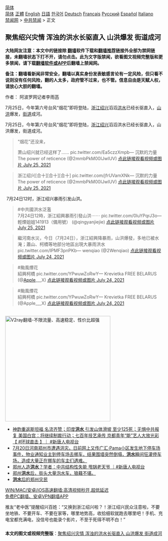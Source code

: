  <!-- 面包屑导航 --> <div class="breadcrumb"><!-- GTranslate: https://gtranslate.io/ -->  <div class="switcher notranslate">  <div class="selected">  <a href="#" onclick="return false;"> 简体</a>  </div>  <div class="option">  <a href="https://www.bannedbook.org" onclick="doGTranslate('zh-CN|zh-CN');jQuery('div.switcher div.selected a').html(jQuery(this).html());return false;" title="简体中文" class="nturl selected"> 简体</a>  <a href="https://www.bannedbook.org/zh-tw/" onclick="doGTranslate('zh-CN|zh-TW');jQuery('div.switcher div.selected a').html(jQuery(this).html());return false;" title="繁體中文" class="nturl"> 正體</a>  <a href="https://www.bannedbook.org/en/" onclick="doGTranslate('zh-CN|en');jQuery('div.switcher div.selected a').html(jQuery(this).html());return false;" title="English" class="nturl"> English</a>  <a href="https://www.bannedbook.org/ja/" onclick="doGTranslate('zh-CN|ja');jQuery('div.switcher div.selected a').html(jQuery(this).html());return false;" title="日本語" class="nturl"> 日語</a>  <a href="https://www.bannedbook.org/ko/" onclick="doGTranslate('zh-CN|ko');jQuery('div.switcher div.selected a').html(jQuery(this).html());return false;" title="한국어" class="nturl"> 한국어</a>  <a href="https://www.bannedbook.org/de/" onclick="doGTranslate('zh-CN|de');jQuery('div.switcher div.selected a').html(jQuery(this).html());return false;" title="Deutsch" class="nturl"> Deutsch</a>  <a href="https://www.bannedbook.org/fr/" onclick="doGTranslate('zh-CN|fr');jQuery('div.switcher div.selected a').html(jQuery(this).html());return false;" title="Français" class="nturl"> Français</a>  <a href="https://www.bannedbook.org/ru/" onclick="doGTranslate('zh-CN|ru');jQuery('div.switcher div.selected a').html(jQuery(this).html());return false;" title="Русский" class="nturl"> Русский</a>  <a href="https://www.bannedbook.org/es/" onclick="doGTranslate('zh-CN|es');jQuery('div.switcher div.selected a').html(jQuery(this).html());return false;" title="Español" class="nturl"> Español</a>  <a href="https://www.bannedbook.org/it/" onclick="doGTranslate('zh-CN|it');jQuery('div.switcher div.selected a').html(jQuery(this).html());return false;" title="Italiano" class="nturl"> Italiano</a>  </div>  </div>      <div class='breadcrumb-sub'><!-- Breadcrumb NavXT 6.3.0 --> <a href="https://www.bannedbook.org/" class="home">禁闻网</a> &gt; <a href="https://www.bannedbook.org/bnews/cbnews/" class="category">中共禁闻</a> &gt; 正文</div></div><h2>聚焦绍兴灾情 浑浊的洪水长驱直入 山洪爆发 街道成河</h2> <p class="notice"><b>大陆网友注意：本文中的链接除 <a href="https://github.com/bannedbook/fanqiang" >翻墙</a>软件下载和<a href="https://github.com/killgcd/justmysocks/blob/master/README.md">翻墙推荐</a>链接外全部为禁网链接，未翻墙状态下打不开，请勿点击。此为文字版禁闻，欲看图文视频完整版和更多禁闻，请下载<a href="https://github.com/bannedbook/fanqiang">翻墙软件或APP</a>后翻墙上禁闻网。</p><p>备注：翻墙看新闻非常安全，翻墙以真实身份发表敏感言论有一定风险，但只看不说则没有任何风险，翻的人太多，政府管不过来，也不管。信息自由是天赋人权，请放心大胆的翻墙。</b></p>  <div class="entry"> <p>作者： 阿波罗网记者李雨菡</p> <p id="summary">7月25日，今年第六号台风“烟花”即将登陆，<a href="https://www.bannedbook.org/bnews/tag/%E6%B5%99%E6%B1%9F%E7%BB%8D%E5%85%B4/" class="st_tag internal_tag" rel="tag" title="标签 浙江绍兴 下的日志">浙江绍兴</a>滔滔<a href="https://www.bannedbook.org/bnews/tag/%e6%b4%aa%e6%b0%b4/" class="st_tag internal_tag" rel="tag" title="标签 洪水 下的日志">洪水</a>已经长驱直入，<a href="https://www.bannedbook.org/bnews/tag/%E5%B1%B1%E6%B4%AA/" class="st_tag internal_tag" rel="tag" title="标签 山洪 下的日志">山洪</a>爆发，<a href="https://www.bannedbook.org/bnews/tag/%E8%A1%97%E9%81%93/" class="st_tag internal_tag" rel="tag" title="标签 街道 下的日志">街道</a>成河。</p> <p>7月25日，今年第六号台风“烟花”即将登陆，<a href="https://www.bannedbook.org/bnews/tag/%e6%b5%99%e6%b1%9f/" class="st_tag internal_tag" rel="tag" title="标签 浙江 下的日志">浙江</a><a href="https://www.bannedbook.org/bnews/tag/%E7%BB%8D%E5%85%B4/" class="st_tag internal_tag" rel="tag" title="标签 绍兴 下的日志">绍兴</a>滔滔洪水已经长驱直入，山洪爆发，街道成河。</p>  <blockquote><p>“烟花”还没来，</p> <p>萧山绍兴就已经这样了…… pic.twitter.com/Ea5czzXmpb— 沉默的力量The power of reticence (@2mmbPkM00IJwIUV) <a href="https://twitter.com/2mmbPkM00IJwIUV/status/1419136671107280897?ref_src=twsrc%5Etfw">点此链接观看视频或图片 July 25, 2021</a></p></blockquote> <blockquote><p>浙江绍兴[合十][合十][合十]       pic.twitter.com/jfrUVamXNk— 沉默的力量The power of reticence (@2mmbPkM00IJwIUV) <a href="https://twitter.com/2mmbPkM00IJwIUV/status/1419135899061817347?ref_src=twsrc%5Etfw">点此链接观看视频或图片 July 25, 2021</a></p> </blockquote> <p>&nbsp;7月24日12时，浙江绍兴暴雨引发山洪。</p> <blockquote><p>#中共國洪水泛濫<br />7月24日12時，浙江紹興暴雨引發山洪⋯⋯ pic.twitter.com/0luYPqrJ3o— 輕煙姐姐141913（備用號） (@qingyanjiejie) <a href="https://twitter.com/qingyanjiejie/status/1419192757445218306?ref_src=twsrc%5Etfw">点此链接观看视频或图片 July 25, 2021</a></p></blockquote> <blockquote><p>繼河南水災，今日（7月24日），浙江紹興降暴雨，山洪爆發，多地已被水淹；蕭山、柯橋等地部分地區出現大暴雨洪水 pic.twitter.com/IPMF3pnPKb— wenqiao (@2Wenqiao) <a href="https://twitter.com/2Wenqiao/status/1418899899492491268?ref_src=twsrc%5Etfw">点此链接观看视频或图片 July 24, 2021</a></p> </blockquote> <blockquote><p>#颱風煙花<br />紹興柯橋 pic.twitter.com/YPwuwZoRwY— Krevietka    FREE BELARUS (@<a href="https://www.bannedbook.org/bnews/tag/apple/" class="st_tag internal_tag" rel="tag" title="标签 Apple 下的日志">Apple</a>___X) <a href="https://twitter.com/Apple___X/status/1418772830582366216?ref_src=twsrc%5Etfw">点此链接观看视频或图片 July 24, 2021</a></p></blockquote> <blockquote><p>#颱風煙花<br />紹興柯橋 pic.twitter.com/YPwuwZoRwY— Krevietka    FREE BELARUS (@Apple___X) <a href="https://twitter.com/Apple___X/status/1418772830582366216?ref_src=twsrc%5Etfw">点此链接观看视频或图片 July 24, 2021</a></p></blockquote> <p></p>  <p><br/><a href="https://github.com/bannedbook/fanqiang/wiki/V2ray%E6%9C%BA%E5%9C%BA"><img src="https://raw.githubusercontent.com/bannedbook/fanqiang/master/v2ss/images/v2free.jpg" width="336" alt="V2ray翻墙-不限流量、高速稳定、性价比超强"></a><br/></p> <ul class='op-related-articles' title='相关阅读'> <li><a href='https://www.bannedbook.org/bnews/bannedvideo/20210725/1593900.html' target='_blank'>神韵重返斯坦福 名流齐赞；印度<b>洪水</b> 引发山体滑坡 至少125死；无惧中共报复 美国白宫：将继续制裁行动；七百年技艺承传 京都青年“能”艺人大放光彩【 #环球直击 】｜ #新唐人电视台</a></li> <li><a href='https://www.bannedbook.org/bnews/bannedvideo/20210725/1593892.html' target='_blank'>7月20日河南郑州市遭遇洪灾。日前网上又传广汇·Pama小区发生地下停车场事件，物业通知业主到停车场去挪车，结果围墙突然倒塌，<b>洪水</b>瞬间狂灌停车场，造成大量正在挪车的车主们遇难。</a></li> <li><a href='https://www.bannedbook.org/bnews/bannedvideo/20210725/1593854.html' target='_blank'>郑州人造<b>洪水</b>？学者：中共结构性失能 甩锅老天爷 ｜#新唐人电视台</a></li> <li><a href='https://www.bannedbook.org/bnews/bannedvideo/20210725/1593836.html' target='_blank'>郑州<b>洪水</b>后，街头大量泡水车，狼藉不堪。</a></li> <li><a href='https://www.bannedbook.org/bnews/bannedvideo/20210725/1593834.html' target='_blank'><b>洪水</b>后的郑州灾民</a></li> </ul> <p class="texttj"> <a href="https://github.com/bannedbook/fanqiang/wiki/V2ray%E6%9C%BA%E5%9C%BA" target="_blank">WIN/MAC/安卓/iOS高速翻墙:高清视频秒开,超低延迟</a><br/> <a href="https://github.com/bannedbook/fanqiang/wiki/%E7%A6%81%E9%97%BB%E7%BD%91%E5%AE%89%E5%8D%93%E7%BF%BB%E5%A2%99%E6%96%B0%E9%97%BBAPP" target="_blank">免费PC翻墙、安卓VPN翻墙APP</a></p><p>推友“老中医”提醒绍兴百姓：“又换到浙江绍兴啦？！浙江绍兴民众注意啦，不要坐地铁、不要开车、不要在家等，哪里地势高，收拾细软就跑去哪里吧！手机、充电宝都充满电，没信号也能录个影片，不至于死得不明不白！”</p><a name='sharetosocial'></a>  <div style="margin-bottom:5px;padding-bottom:5px;clear:both"> <div id="archive-pix-1" class="banner-ads"> <!-- AuctionX Display platform tag START --> <div id="26318x728x90x621x_ADSLOT2" clicktrack="%%CLICK_URL_ESC%%"></div> <!-- AuctionX Display platform tag END --> </div> <div id="archive-pix-2" class="banner-ads"> <!-- AuctionX Display platform tag START --> <div id="26315x300x250x621x_ADSLOT2" clicktrack="%%CLICK_URL_ESC%%"></div> <!-- AuctionX Display platform tag END --> </div> </div>  <div id="archive-pix-1" class="banner-ads"> <!-- AuctionX Display platform tag START --> <div id="26318x728x90x621x_ADSLOT3" clicktrack="%%CLICK_URL_ESC%%"></div> <!-- AuctionX Display platform tag END --> </div> <div><b>本文的图文或视频完整版</b>：<a href='https://www.bannedbook.org/bnews/cbnews/20210725/1593922.html'>聚焦绍兴灾情 浑浊的洪水长驱直入 山洪爆发 街道成河</a></div>  </div><!--END ENTRY--> 